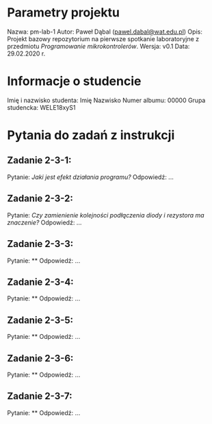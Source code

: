 # Parametry projektu
Nazwa:  pm-lab-1
Autor:  Paweł Dąbal (pawel.dabal@wat.edu.pl)
Opis:   Projekt bazowy repozytorium na pierwsze spotkanie laboratoryjne z przedmiotu *Programowanie mikrokontrolerów*.
Wersja: v0.1
Data:   29.02.2020 r.

# Informacje o studencie
Imię i nazwisko studenta:   Imię Nazwisko
Numer albumu:               00000
Grupa studencka:            WELE18xyS1

# Pytania do zadań z instrukcji
## Zadanie 2-3-1:
Pytanie:    *Jaki jest efekt działania programu?*
Odpowiedź:  ...

## Zadanie 2-3-2:
Pytanie:    *Czy zamienienie kolejności podłączenia diody i rezystora ma znaczenie?*
Odpowiedź:  ...

## Zadanie 2-3-3:
Pytanie:    **
Odpowiedź:  ...

## Zadanie 2-3-4:
Pytanie:    **
Odpowiedź:  ...

## Zadanie 2-3-5:
Pytanie:    **
Odpowiedź:  ...

## Zadanie 2-3-6:
Pytanie:    **
Odpowiedź:  ...

## Zadanie 2-3-7:
Pytanie:    **
Odpowiedź:  ...